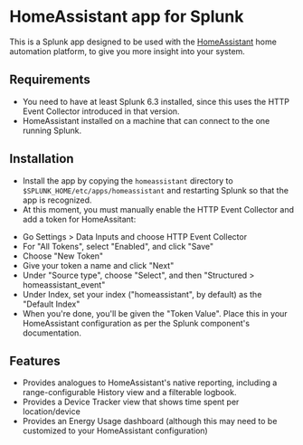 # HomeAssistant app for Splunk
This is a Splunk app designed to be used with the [HomeAssistant](https://home-assistant.io) home automation platform, to give you more insight into your system.

## Requirements
* You need to have at least Splunk 6.3 installed, since this uses the HTTP Event Collector introduced in that version.
* HomeAssistant installed on a machine that can connect to the one running Splunk.

## Installation
* Install the app by copying the `homeassistant` directory to `$SPLUNK_HOME/etc/apps/homeassistant` and restarting Splunk so that the app is recognized.
* At this moment, you must manually enable the HTTP Event Collector and add a token for HomeAssitant:
 - Go Settings > Data Inputs and choose HTTP Event Collector
 - For "All Tokens", select "Enabled", and click "Save"
 - Choose "New Token"
 - Give your token a name and click "Next"
 - Under "Source type", choose "Select", and then "Structured > homeassistant_event"
 - Under Index, set your index ("homeassistant", by default) as the "Default Index"
 - When you're done, you'll be given the "Token Value".  Place this in your HomeAssistant configuration as per the Splunk component's documentation.

## Features
* Provides analogues to HomeAssistant's native reporting, including a range-configurable History view and a filterable logbook.
* Provides a Device Tracker view that shows time spent per location/device
* Provides an Energy Usage dashboard (although this may need to be customized to your HomeAssistant configuration)
